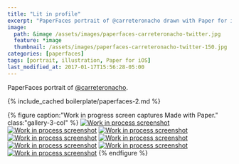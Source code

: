 ```yaml
---
title: "Lit in profile"
excerpt: "PaperFaces portrait of @carreteronacho drawn with Paper for iOS on an iPad."
image: 
  path: &image /assets/images/paperfaces-carreteronacho-twitter.jpg 
  feature: *image
  thumbnail: /assets/images/paperfaces-carreteronacho-twitter-150.jpg
categories: [paperfaces]
tags: [portrait, illustration, Paper for iOS]
last_modified_at: 2017-01-17T15:56:28-05:00
---
```


PaperFaces portrait of [@carreteronacho](https://twitter.com/carreteronacho).

{% include_cached boilerplate/paperfaces-2.md %}

{% figure caption:"Work in progress screen captures Made with Paper." class:"gallery-3-col" %}
[![Work in process screenshot](/assets/images/paperfaces-carreteronacho-process-1-600.jpg)](/assets/images/paperfaces-carreteronacho-process-1-lg.jpg)
[![Work in process screenshot](/assets/images/paperfaces-carreteronacho-process-2-600.jpg)](/assets/images/paperfaces-carreteronacho-process-2-lg.jpg)
[![Work in process screenshot](/assets/images/paperfaces-carreteronacho-process-3-600.jpg)](/assets/images/paperfaces-carreteronacho-process-3-lg.jpg)
[![Work in process screenshot](/assets/images/paperfaces-carreteronacho-process-4-600.jpg)](/assets/images/paperfaces-carreteronacho-process-4-lg.jpg)
[![Work in process screenshot](/assets/images/paperfaces-carreteronacho-process-5-600.jpg)](/assets/images/paperfaces-carreteronacho-process-5-lg.jpg)
[![Work in process screenshot](/assets/images/paperfaces-carreteronacho-process-6-600.jpg)](/assets/images/paperfaces-carreteronacho-process-6-lg.jpg)
[![Work in process screenshot](/assets/images/paperfaces-carreteronacho-process-7-600.jpg)](/assets/images/paperfaces-carreteronacho-process-7-lg.jpg)
[![Work in process screenshot](/assets/images/paperfaces-carreteronacho-process-8-600.jpg)](/assets/images/paperfaces-carreteronacho-process-8-lg.jpg)
{% endfigure %}
